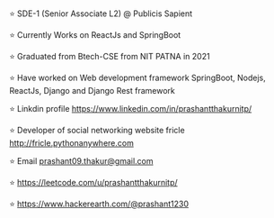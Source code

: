 ⭐ SDE-1 (Senior Associate L2) @ Publicis Sapient

⭐ Currently Works on ReactJs and SpringBoot

⭐ Graduated from Btech-CSE from NIT PATNA in 2021

⭐ Have worked on Web development framework SpringBoot, Nodejs, ReactJs, Django and Django Rest framework

⭐ Linkdin profile https://www.linkedin.com/in/prashantthakurnitp/

⭐ Developer  of social networking website fricle http://fricle.pythonanywhere.com

⭐ Email prashant09.thakur@gmail.com

⭐ https://leetcode.com/u/prashantthakurnitp/

⭐ https://www.hackerearth.com/@prashant1230


